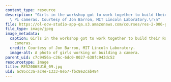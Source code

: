 ```yaml
---
content_type: resource
description: "Girls in the workshop got to work together to build their Raspberry\
  \ Pi cameras. Courtesy of Jon Barron, MIT Lincoln Laboratory.\r\n"
file: https://ol-ocw-studio-app-qa.s3.amazonaws.com/courses/res-2-006-girls-who-build-cameras-summer-2016/ac95cc3aac4e13338e57fbc8e2cab484_RES2006SU16_09.jpg
file_type: image/jpeg
image_metadata:
  caption: Girls in the workshop got to work together to build their Raspberry Pi
    cameras.
  credit: Courtesy of Jon Barron, MIT Lincoln Laboratory.
  image-alt: A photo of girls working on building a camera.
parent_uid: c7c9456a-c26c-6dc0-0027-638fc943dc52
resourcetype: Image
title: RES2006SU16_09.jpg
uid: ac95cc3a-ac4e-1333-8e57-fbc8e2cab484
---
```

